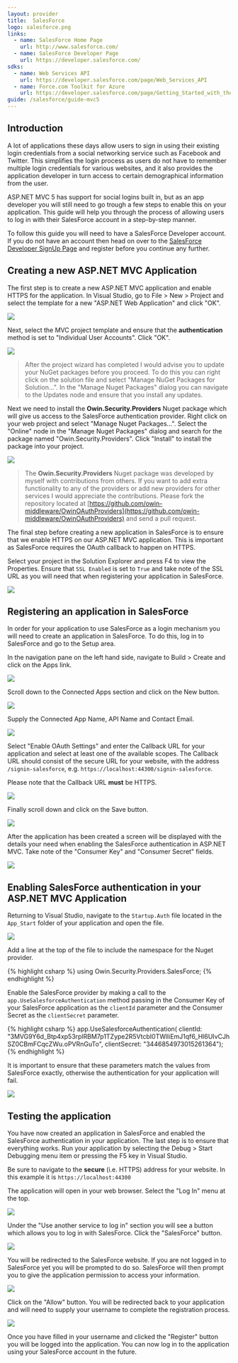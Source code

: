 ```yaml
---
layout: provider
title:  SalesForce
logo: salesforce.png
links: 
  - name: SalesForce Home Page
    url: http://www.salesforce.com/
  - name: SalesForce Developer Page
    url: https://developer.salesforce.com/
sdks:
  - name: Web Services API
    url: https://developer.salesforce.com/page/Web_Services_API
  - name: Force.com Toolkit for Azure
    url: https://developer.salesforce.com/page/Getting_Started_with_the_Force.com_Toolkit_for_Azure
guide: /salesforce/guide-mvc5
---
```

## Introduction
A lot of applications these days allow users to sign in using their existing login credentials from a social networking service such as Facebook and Twitter.  This simplifies the login process as users do not have to remember multiple login credentials for various websites, and it also provides the application developer in turn access to certain demographical information from the user.

ASP.NET MVC 5 has support for social logins built in, but as an app developer you will still need to go trough a few steps to enable this on your application.  This guide will help you through the process of allowing users to log in with their SalesForce account in a step-by-step manner.

To follow this guide you will need to have a SalesForce Developer account.  If you do not have an account then head on over to the [SalesForce Developer SignUp Page](https://developer.salesforce.com/en/signup) and register before you continue any further.

## Creating a new ASP.NET MVC Application
The first step is to create a new ASP.NET MVC application and enable HTTPS for the application. In Visual Studio, go to File > New > Project and select the template for a new "ASP.NET Web Application" and click "OK".

![](/images/guides/salesforce/new_project.png)

Next, select the MVC project template and ensure that the **authentication** method is set to "Individual User Accounts".  Click "OK".

![](/images/guides/salesforce/new_project_mvc.png)

> After the project wizard has completed I would advise you to update your NuGet packages before you proceed.  To do this you can right click on the solution file and select "Manage NuGet Packages for Solution...".  In the "Manage Nuget Packages" dialog you can navigate to the Updates node and ensure that you install any updates.

Next we need to install the **Owin.Security.Providers** Nuget package which will give us access to the SalesForce authentication provider.  Right click on your web project and select "Manage Nuget Packages...". Select the "Online" node in the "Manage Nuget Packages" dialog and search for the package named "Owin.Security.Providers".  Click "Install" to install the package into your project.

![](/images/guides/salesforce/nuget_package_dialog.png)

> The **Owin.Security.Providers** Nuget package was developed by myself with contributions from others.  If you want to add extra functionality to any of the providers or add new providers for other services I would appreciate the contributions.  Please fork the repository located at [https://github.com/owin-middleware/OwinOAuthProviders](https://github.com/owin-middleware/OwinOAuthProviders) and send a pull request.

The final step before creating a new application in SalesForce is to ensure that we enable HTTPS on our ASP.NET MVC application.  This is important as SalesForce requires the OAuth callback to happen on HTTPS. 

Select your project in the Solution Explorer and press F4 to view the Properties. Ensure that `SSL Enabled` is set to `True` and take note of the SSL URL as you will need that when registering your application in SalesForce.

![](/images/guides/salesforce/properties-ssl.png) 

## Registering an application in SalesForce
In order for your application to use SalesForce as a login mechanism you will need to create an application in SalesForce.  To do this, log in to SalesForce and go to the Setup area.

In the navigation pane on the left hand side, navigate to Build > Create and click on the Apps link.  

![](/images/guides/salesforce/sf-create-app-menu.png)

Scroll down to the Connected Apps section and click on the New button.

![](/images/guides/salesforce/sf-connected-apps.png)

Supply the Connected App Name, API Name and Contact Email.

![](/images/guides/salesforce/new-app-1.png)

Select "Enable OAuth Settings" and enter the Callback URL for your application and select at least one of the available scopes. The Callback URL should consist of the secure URL for your website, with the address `/signin-salesforce`, e.g. `https://localhost:44300/signin-salesforce`.  

Please note that the Callback URL **must** be HTTPS.

![](/images/guides/salesforce/new-app-2.png)

Finally scroll down and click on the Save button.

![](/images/guides/salesforce/new-app-3.png)

After the application has been created a screen will be displayed with the details your need when enabling the SalesForce authentication in ASP.NET MVC. Take note of the "Consumer Key" and "Consumer Secret" fields.

![](/images/guides/salesforce/new-app-success.png)

## Enabling SalesForce authentication in your ASP.NET MVC Application
Returning to Visual Studio, navigate to the `Startup.Auth` file located in the `App_Start` folder of your application and open the file.

![](/images/guides/salesforce/navigate_startup_auth.png)

Add a line at the top of the file to include the namespace for the Nuget provider.

{% highlight csharp %}
using Owin.Security.Providers.SalesForce;
{% endhighlight %}

Enable the SalesForce provider by making a call to the `app.UseSalesforceAuthentication` method passing in the Consumer Key of your SalesForce application as the `clientId` parameter and the Consumer Secret as the `clientSecret` parameter.

{% highlight csharp %}
app.UseSalesforceAuthentication(
    clientId: "3MVG9Y6d_Btp4xp53rplRBM7p1TZype2R5VtcbI0TWlliEmJ1qf6_Hl6UIvCJhSZ0CBmFCqcZWu.oPVRnGuTo", 
    clientSecret: "3446854973015261364");
{% endhighlight %}

It is important to ensure that these parameters match the values from SalesForce exactly, otherwise the authentication for your application will fail.

![](/images/guides/salesforce/keys-matchup.png)

## Testing the application
You have now created an application in SalesForce and enabled the SalesForce authentication in your application.  The last step is to ensure that everything works.  Run your application by selecting the Debug > Start Debugging menu item or pressing the F5 key in Visual Studio.

Be sure to navigate to the **secure** (i.e. HTTPS) address for your website. In this example it is `https://localhost:44300`

The application will open in your web browser.  Select the "Log In" menu at the top.

![](/images/guides/salesforce/application_start_screen.png)

Under the "Use another service to log in" section you will see a button which allows you to log in with SalesForce.  Click the "SalesForce" button.

![](/images/guides/salesforce/application_login_screen.png)

You will be redirected to the SalesForce website.  If you are not logged in to SalesForce yet you will be prompted to do so.  SalesForce will then prompt you to give the application permission to access your information.

![](/images/guides/salesforce/salesforce_auth_screen.png)

Click on the "Allow" button. You will be redirected back to your application and will need to supply your username to complete the registration process.

![](/images/guides/salesforce/complete_registration.png)

Once you have filled in your username and clicked the "Register" button you will be logged into the application.  You can now log in to the application using your SalesForce account in the future.

